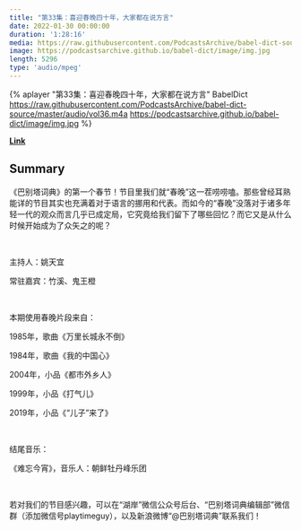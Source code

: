 ```yaml
---
title: "第33集：喜迎春晚四十年，大家都在说方言"
date: 2022-01-30 00:00:00
duration: '1:28:16'
media: https://raw.githubusercontent.com/PodcastsArchive/babel-dict-source/master/audio/vol36.m4a
image: https://podcastsarchive.github.io/babel-dict/image/img.jpg
length: 5296
type: 'audio/mpeg'
---
```


{% aplayer "第33集：喜迎春晚四十年，大家都在说方言" BabelDict  https://raw.githubusercontent.com/PodcastsArchive/babel-dict-source/master/audio/vol36.m4a https://podcastsarchive.github.io/babel-dict/image/img.jpg %}

**[Link](https://www.xiaoyuzhoufm.com/episode/61f5d66c3ac8492cb2e18bcf)**

## Summary
<p>《巴别塔词典》的第一个春节！节目里我们就“春晚”这一茬唠唠嗑。那些曾经耳熟能详的节目其实也充满着对于语言的挪用和代表。而如今的“春晚”没落对于诸多年轻一代的观众而言几乎已成定局，它究竟给我们留下了哪些回忆？而它又是从什么时候开始成为了众矢之的呢？</p><p><br /></p><p>主持人：姚天宜</p><p>常驻嘉宾：竹溪、鬼王橙</p><p><br /></p><p>本期使用春晚片段来自：</p><p>1985年，歌曲《万里长城永不倒》</p><p>1984年，歌曲《我的中国心》</p><p>2004年，小品《都市外乡人》</p><p>1999年，小品《打气儿》</p><p>2019年，小品《“儿子”来了》</p><p><br /></p><p>结尾音乐：</p><p>《难忘今宵》，音乐人：朝鲜牡丹峰乐团</p><p><br /></p><p>若对我们的节目感兴趣，可以在“湖岸”微信公众号后台、“巴别塔词典编辑部”微信群（添加微信号playtimeguy），以及新浪微博“@巴别塔词典”联系我们！</p>
    